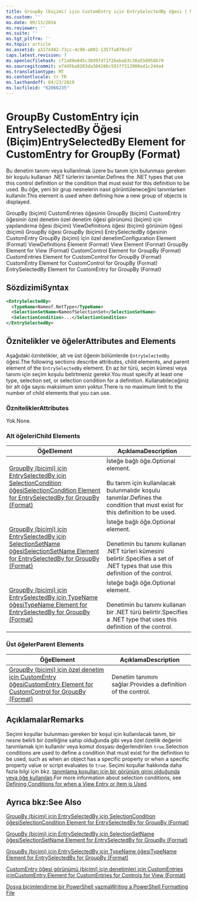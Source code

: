 ```yaml
---
title: GroupBy (biçimi) için CustomEntry için EntrySelectedBy öğesi | Microsoft Docs
ms.custom: ''
ms.date: 09/13/2016
ms.reviewer: ''
ms.suite: ''
ms.tgt_pltfrm: ''
ms.topic: article
ms.assetid: a317d482-73cc-4c98-a002-1357fa879cd7
caps.latest.revision: 7
ms.openlocfilehash: cf1a80e845c38d97d71f26eba63c38a550958b79
ms.sourcegitcommit: e7445ba8203da304286c591ff513900ad1c244a4
ms.translationtype: MT
ms.contentlocale: tr-TR
ms.lasthandoff: 04/23/2019
ms.locfileid: "62066235"
---
```

# <a name="entryselectedby-element-for-customentry-for-groupby-format"></a><span data-ttu-id="2b904-102">GroupBy CustomEntry için EntrySelectedBy Öğesi (Biçim)</span><span class="sxs-lookup"><span data-stu-id="2b904-102">EntrySelectedBy Element for CustomEntry for GroupBy (Format)</span></span>

<span data-ttu-id="2b904-103">Bu denetim tanımı veya kullanılmak üzere bu tanım için bulunması gereken bir koşulu kullanan .NET türlerini tanımlar.</span><span class="sxs-lookup"><span data-stu-id="2b904-103">Defines the .NET types that use this control definition or the condition that must exist for this definition to be used.</span></span> <span data-ttu-id="2b904-104">Bu öğe, yeni bir grup nesnelerin nasıl görüntüleneceğini tanımlarken kullanılır.</span><span class="sxs-lookup"><span data-stu-id="2b904-104">This element is used when defining how a new group of objects is displayed.</span></span>

<span data-ttu-id="2b904-105">GroupBy (biçimi) CustomEntries öğesinin GroupBy (biçimi) CustomEntry öğesinin özel denetim özel denetim öğesi görünümü (biçimi) için yapılandırma öğesi (biçimi) ViewDefinitions öğesi (biçimi) görünüm öğesi (biçimi) GroupBy öğesi GroupBy (biçimi) EntrySelectedBy öğesinin CustomEntry GroupBy (biçimi) için özel denetim</span><span class="sxs-lookup"><span data-stu-id="2b904-105">Configuration Element (Format) ViewDefinitions Element (Format) View Element (Format) GroupBy Element for View (Format) CustomControl Element for GroupBy (Format) CustomEntries Element for CustomControl for GroupBy (Format) CustomEntry Element for CustomControl for GroupBy (Format) EntrySelectedBy Element for CustomEntry for GroupBy (Format)</span></span>

## <a name="syntax"></a><span data-ttu-id="2b904-106">Sözdizimi</span><span class="sxs-lookup"><span data-stu-id="2b904-106">Syntax</span></span>

```xml
<EntrySelectedBy>
  <TypeName>Nameof.NetType</TypeName>
  <SelectionSetName>NameofSelectionSet</SelectionSetName>
  <SelectionCondition>...</SelectionCondition>
</EntrySelectedBy>
```

## <a name="attributes-and-elements"></a><span data-ttu-id="2b904-107">Öznitelikler ve öğeler</span><span class="sxs-lookup"><span data-stu-id="2b904-107">Attributes and Elements</span></span>

<span data-ttu-id="2b904-108">Aşağıdaki öznitelikler, alt ve üst öğenin bölümlerde `EntrySelectedBy` öğesi.</span><span class="sxs-lookup"><span data-stu-id="2b904-108">The following sections describe attributes, child elements, and parent element of the `EntrySelectedBy` element.</span></span> <span data-ttu-id="2b904-109">En az bir türü, seçim kümesi veya tanımı için seçim koşulu belirtmeniz gerekir.</span><span class="sxs-lookup"><span data-stu-id="2b904-109">You must specify at least one type, selection set, or selection condition for a definition.</span></span> <span data-ttu-id="2b904-110">Kullanabileceğiniz bir alt öğe sayısı maksimum sınırı yoktur.</span><span class="sxs-lookup"><span data-stu-id="2b904-110">There is no maximum limit to the number of child elements that you can use.</span></span>

### <a name="attributes"></a><span data-ttu-id="2b904-111">Öznitelikler</span><span class="sxs-lookup"><span data-stu-id="2b904-111">Attributes</span></span>

<span data-ttu-id="2b904-112">Yok.</span><span class="sxs-lookup"><span data-stu-id="2b904-112">None.</span></span>

### <a name="child-elements"></a><span data-ttu-id="2b904-113">Alt öğeleri</span><span class="sxs-lookup"><span data-stu-id="2b904-113">Child Elements</span></span>

|<span data-ttu-id="2b904-114">Öğe</span><span class="sxs-lookup"><span data-stu-id="2b904-114">Element</span></span>|<span data-ttu-id="2b904-115">Açıklama</span><span class="sxs-lookup"><span data-stu-id="2b904-115">Description</span></span>|
|-------------|-----------------|
|[<span data-ttu-id="2b904-116">GroupBy (biçimi) için EntrySelectedBy için SelectionCondition öğesi</span><span class="sxs-lookup"><span data-stu-id="2b904-116">SelectionCondition Element for EntrySelectedBy for GroupBy (Format)</span></span>](./selectioncondition-element-for-entryselectedby-for-groupby-format.md)|<span data-ttu-id="2b904-117">İsteğe bağlı öğe.</span><span class="sxs-lookup"><span data-stu-id="2b904-117">Optional element.</span></span><br /><br /> <span data-ttu-id="2b904-118">Bu tanım için kullanılacak bulunmalıdır koşulu tanımlar.</span><span class="sxs-lookup"><span data-stu-id="2b904-118">Defines the condition that must exist for this definition to be used.</span></span>|
|[<span data-ttu-id="2b904-119">GroupBy (biçimi) için EntrySelectedBy için SelectionSetName öğesi</span><span class="sxs-lookup"><span data-stu-id="2b904-119">SelectionSetName Element for EntrySelectedBy for GroupBy (Format)</span></span>](./selectionsetname-element-for-entryselectedby-for-groupby-format.md)|<span data-ttu-id="2b904-120">İsteğe bağlı öğe.</span><span class="sxs-lookup"><span data-stu-id="2b904-120">Optional element.</span></span><br /><br /> <span data-ttu-id="2b904-121">Denetimin bu tanımı kullanan .NET türleri kümesini belirtir.</span><span class="sxs-lookup"><span data-stu-id="2b904-121">Specifies a set of .NET types that use this definition of the control.</span></span>|
|[<span data-ttu-id="2b904-122">GroupBy (biçimi) için EntrySelectedBy için TypeName öğesi</span><span class="sxs-lookup"><span data-stu-id="2b904-122">TypeName Element for EntrySelectedBy for GroupBy (Format)</span></span>](./typename-element-for-entryselectedby-for-groupby-format.md)|<span data-ttu-id="2b904-123">İsteğe bağlı öğe.</span><span class="sxs-lookup"><span data-stu-id="2b904-123">Optional element.</span></span><br /><br /> <span data-ttu-id="2b904-124">Denetimin bu tanımı kullanan bir .NET türü belirtir.</span><span class="sxs-lookup"><span data-stu-id="2b904-124">Specifies a .NET type that uses this definition of the control.</span></span>|

### <a name="parent-elements"></a><span data-ttu-id="2b904-125">Üst öğeler</span><span class="sxs-lookup"><span data-stu-id="2b904-125">Parent Elements</span></span>

|<span data-ttu-id="2b904-126">Öğe</span><span class="sxs-lookup"><span data-stu-id="2b904-126">Element</span></span>|<span data-ttu-id="2b904-127">Açıklama</span><span class="sxs-lookup"><span data-stu-id="2b904-127">Description</span></span>|
|-------------|-----------------|
|[<span data-ttu-id="2b904-128">GroupBy (biçimi) için özel denetim için CustomEntry öğesi</span><span class="sxs-lookup"><span data-stu-id="2b904-128">CustomEntry Element for CustomControl for GroupBy (Format)</span></span>](./customentry-element-for-customcontrol-for-groupby-format.md)|<span data-ttu-id="2b904-129">Denetim tanımını sağlar.</span><span class="sxs-lookup"><span data-stu-id="2b904-129">Provides a definition of the control.</span></span>|

## <a name="remarks"></a><span data-ttu-id="2b904-130">Açıklamalar</span><span class="sxs-lookup"><span data-stu-id="2b904-130">Remarks</span></span>

<span data-ttu-id="2b904-131">Seçimi koşullar bulunması gereken bir koşul için kullanılacak tanım, bir nesne belirli bir özelliğine sahip olduğunda gibi veya özel özellik değerini tanımlamak için kullanılır veya komut dosyası değerlendirilen `true`.</span><span class="sxs-lookup"><span data-stu-id="2b904-131">Selection conditions are used to define a condition that must exist for the definition to be used, such as when an object has a specific property or when a specific property value or script evaluates to `true`.</span></span> <span data-ttu-id="2b904-132">Seçimi koşullar hakkında daha fazla bilgi için bkz. [tanımlama koşulları için bir görünüm girişi olduğunda veya öğe kullanılan](./defining-conditions-for-displaying-data.md).</span><span class="sxs-lookup"><span data-stu-id="2b904-132">For more information about selection conditions, see [Defining Conditions for when a View Entry or Item is Used](./defining-conditions-for-displaying-data.md).</span></span>

## <a name="see-also"></a><span data-ttu-id="2b904-133">Ayrıca bkz:</span><span class="sxs-lookup"><span data-stu-id="2b904-133">See Also</span></span>

[<span data-ttu-id="2b904-134">GroupBy (biçimi) için EntrySelectedBy için SelectionCondition öğesi</span><span class="sxs-lookup"><span data-stu-id="2b904-134">SelectionCondition Element for EntrySelectedBy for GroupBy (Format)</span></span>](./selectioncondition-element-for-entryselectedby-for-groupby-format.md)

[<span data-ttu-id="2b904-135">GroupBy (biçimi) için EntrySelectedBy için SelectionSetName öğesi</span><span class="sxs-lookup"><span data-stu-id="2b904-135">SelectionSetName Element for EntrySelectedBy for GroupBy (Format)</span></span>](./selectionsetname-element-for-entryselectedby-for-groupby-format.md)

[<span data-ttu-id="2b904-136">GroupBy (biçimi) için EntrySelectedBy için TypeName öğesi</span><span class="sxs-lookup"><span data-stu-id="2b904-136">TypeName Element for EntrySelectedBy for GroupBy (Format)</span></span>](./typename-element-for-entryselectedby-for-groupby-format.md)

[<span data-ttu-id="2b904-137">CustomEntry öğesi görünümü (biçimi) için denetimleri için CustomEntries için</span><span class="sxs-lookup"><span data-stu-id="2b904-137">CustomEntry Element for CustomEntries for Controls for View (Format)</span></span>](./customentry-element-for-customentries-for-controls-for-view-format.md)

[<span data-ttu-id="2b904-138">Dosya biçimlendirme bir PowerShell yazma</span><span class="sxs-lookup"><span data-stu-id="2b904-138">Writing a PowerShell Formatting File</span></span>](./writing-a-powershell-formatting-file.md)
